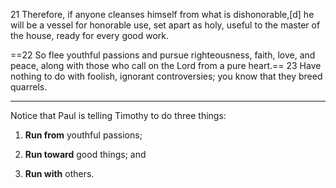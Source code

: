 21 Therefore, if anyone cleanses himself from what is dishonorable,[d] he will be a vessel for honorable use, set apart as holy, useful to the master of the house, ready for every good work.

==22 So flee youthful passions and pursue righteousness, faith, love, and peace, along with those who call on the Lord from a pure heart.== 23 Have nothing to do with foolish, ignorant controversies; you know that they breed quarrels.

--------------------------------------------------------------------------
Notice that Paul is telling Timothy to do three things:

1. **Run from** youthful passions;
    
2. **Run toward** good things; and
    
3. **Run with** others.